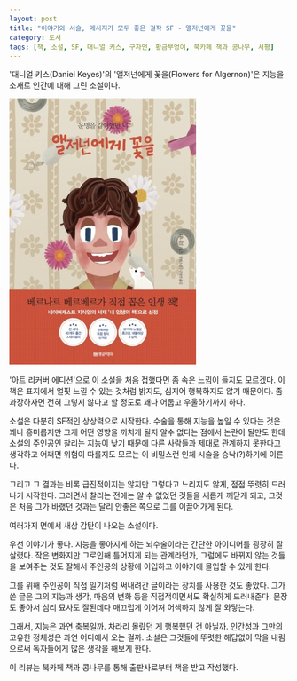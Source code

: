 ```yaml
---
layout: post
title: "이야기와 서술, 메시지가 모두 좋은 걸작 SF - 앨저넌에게 꽃을"
category: 도서
tags: [책, 소설, SF, 대니얼 키스, 구자언, 황금부엉이, 북카페 책과 콩나무, 서평]
---
```


'대니얼 키스(Daniel Keyes)'의
'앨저넌에게 꽃을(Flowers for Algernon)'은
지능을 소재로 인간에 대해 그린 소설이다.

![표지](/images/flowers-for-algernon-book-h480.jpg)

'아트 리커버 에디션'으로 이 소설을 처음 접했다면 좀 속은 느낌이 들지도 모르겠다.
이 책은 표지에서 얼핏 느낄 수 있는 것처럼 밝지도, 심지어 행복하지도 않기 때문이다.
좀 과장하자면 전혀 그렇지 않다고 할 정도로 꽤나 어둡고 우울하기까지 하다.

소설은 다분히 SF적인 상상력으로 시작한다.
수술을 통해 지능을 높일 수 있다는 것은 꽤나 흥미롭지만
그게 어떤 영향을 끼치게 될지 알수 없다는 점에서 논란이 될만도 한데
소설의 주인공인 찰리는 지능이 낮기 때문에 다른 사람들과 제대로 관계하지 못한다고 생각하고
어쩌면 위험이 따를지도 모르는 이 비밀스런 인체 시술을 승낙(?)하기에 이른다.

그리고 그 결과는 비록 급진적이지는 않지만 그렇다고 느리지도 않게, 점점 뚜렷히 드러나기 시작한다.
그러면서 찰리는 전에는 알 수 없었던 것들을 새롭게 깨닫게 되고,
그것은 처음 그가 바랬던 것과는 달리 안좋은 쪽으로 그를 이끌어가게 된다.

여러가지 면에서 새삼 감탄이 나오는 소설이다.

우선 이야기가 좋다.
지능을 좋아지게 하는 뇌수술이라는 간단한 아이디어를 굉장히 잘 살렸다.
작은 변화지만 그로인해 틀어지게 되는 관계라던가,
그럼에도 바뀌지 않는 것들을 보여주는 것도 잘해서
주인공의 상황에 이입하고 이야기에 몰입할 수 있게 한다.

그를 위해 주인공이 직접 일기처럼 써내려간 글이라는 장치를 사용한 것도 좋았다.
그가 쓴 글은 그의 지능과 생각, 마음의 변화 등을 직접적이면서도 확실하게 드러내준다.
문장도 좋아서 심리 묘사도 잘된데다 매끄럽게 이어져 어색하지 않게 잘 와닿는다.

그래서, 지능은 과연 축복일까.
차라리 몰랐던 게 행복했던 건 아닐까.
인간성과 그만의 고유한 정체성은 과연 어디에서 오는 걸까.
소설은 그것들에 뚜렷한 해답없이 막을 내림으로써 독자들에게 많은 생각을 해보게 한다.



<div class="im im-info">
이 리뷰는 북카페 책과 콩나무를 통해 출판사로부터 책을 받고 작성했다.
</div>
